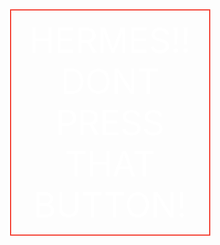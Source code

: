 <script>
var randomlinks=new Array()

randomlinks[0]="http://freewarejava.com"
randomlinks[1]="http://javascriptkit.com"
randomlinks[2]="http://dynamicdrive.com"
randomlinks[3]="http://cnn.com"
randomlinks[4]="http://www.geocities.com"

function randomlink(){
window.location=randomlinks[Math.floor(Math.random()*randomlinks.length)]
}
</script>

<style>
body {
  background-image: url('https://external-preview.redd.it/sPro-Ou61Ce449J5D_A0JgUx08QPFfDFhOuc2UnRpTw.png?auto=webp&s=196697d0f94392e45107c701472f329ee8ddc604');
}
.button {
  background-color: #4CAF50; /* Green */
  border: none;
  color: white;
  padding: 16px 32px;
  text-align: center;
  text-decoration: none;
  display: inline-block;
  font-size: 60px;
  margin: 4px 2px;
  transition-duration: 0.4s;
  cursor: pointer;
}
.button3 {
  background-color: transparent; 
  color: white; 
  border: 2px solid #f44336;
}

.button3:hover {
  background-color: #f44336;
  color: white;
}
#divElement{
    position: absolute;
    top: 50%;
    left: 50%;
    margin-top: -50px;
    margin-left: -50px;
    width: 100px;
    height: 100px;
}

</style>
<div id='divElement'>
<a href="javascript:randomlink()" class="button button3">HERMES!! DONT PRESS THAT BUTTON!</a>
</div>

